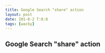 ```yaml
---
title: Google Search "share" action
layout: post
date: 201-0-2 T:8:8
tags: [wacky]
---
```

## Google Search "share" action

